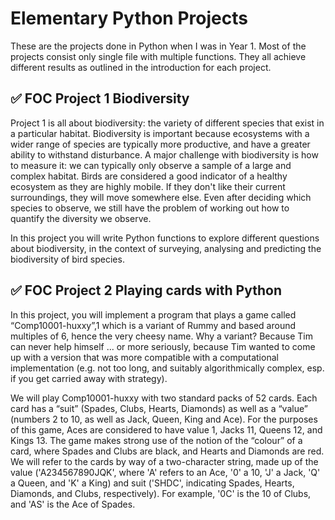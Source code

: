 # Elementary Python Projects
These are the projects done in Python when I was in Year 1. Most of the projects consist only single file with multiple functions. 
They all achieve different results as outlined in the introduction for each project.

## ✅ FOC Project 1 Biodiversity

Project 1 is all about biodiversity: the variety of different species that exist in a particular habitat. Biodiversity is important because ecosystems with a wider range of species are typically more productive, and have a greater ability to withstand disturbance. A major challenge with biodiversity is how to measure it: we can typically only observe a sample of a large and complex habitat. Birds are considered a good indicator of a healthy ecosystem as they are highly mobile. If they don't like their current surroundings, they will move somewhere else. Even after deciding which species to observe, we still have the problem of working out how to quantify the diversity we observe.

In this project you will write Python functions to explore different questions about biodiversity, in the context of surveying, analysing and predicting the biodiversity of bird species.

## ✅ FOC Project 2 Playing cards with Python

In this project, you will implement a program that plays a game called “Comp10001-huxxy”,1 which is a variant of Rummy and based around multiples of 6, hence the very cheesy name. Why a variant? Because Tim can never help himself ... or more seriously, because Tim wanted to come up with a version that was more compatible with a computational implementation (e.g. not too long, and suitably algorithmically complex, esp. if you get carried away with strategy).

We will play Comp10001-huxxy with two standard packs of 52 cards. Each card has a “suit” (Spades, Clubs, Hearts, Diamonds) as well as a “value” (numbers 2 to 10, as well as Jack, Queen, King and Ace). For the purposes of this game, Aces are considered to have value 1, Jacks 11, Queens 12, and Kings 13. The game makes strong use of the notion of the “colour” of a card, where Spades and Clubs are black, and Hearts and Diamonds are red. We will refer to the cards by way of a two-character string, made up of the value ('A234567890JQK', where 'A' refers to an Ace, '0' a 10, 'J' a Jack, 'Q' a Queen, and 'K' a King) and suit ('SHDC',
indicating Spades, Hearts, Diamonds, and Clubs, respectively). For example, '0C' is the 10 of Clubs, and 'AS' is the Ace of Spades.
